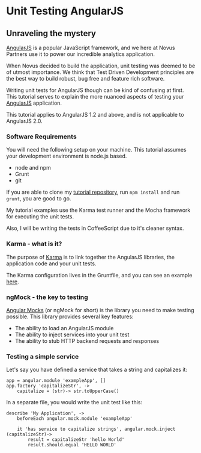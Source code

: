 # Unit Testing AngularJS
## Unraveling the mystery

[AngularJS](https://angularjs.org/) is a popular JavaScript framework, and we
here at Novus Partners use it to power our incredible analytics application.

When Novus decided to build the application, unit testing was deemed to be of
utmost importance. We think that Test Driven Development principles are the best
way to build robust, bug free and feature rich software.

Writing unit tests for AngularJS though can be kind of confusing at first.
This tutorial serves to explain the more nuanced aspects of testing your
[AngularJS](https://angularjs.org/) application.

This tutorial applies to AngularJS 1.2 and above, and is not applicable to AngularJS 2.0.

### Software Requirements
You will need the following setup on your machine. This tutorial assumes your
development environment is node.js based.

* node and npm
* Grunt
* git

If you are able to clone my [tutorial repository](https://github.com/robinfhu/angular-testing-tutorial),
run `npm install` and run `grunt`, you are good to go.

My tutorial examples use the Karma test runner and the Mocha framework for executing the unit tests.

Also, I will be writing the tests in CoffeeScript due to it's cleaner syntax.

### Karma - what is it?
The purpose of [Karma](https://karma-runner.github.io/0.13/index.html) is to link together
the AngularJS libraries, the application code and your unit tests.

The Karma configuration lives in the Gruntfile, and you can see an example [here](https://github.com/robinfhu/angular-testing-tutorial/blob/master/Gruntfile.coffee).

### ngMock - the key to testing

[Angular Mocks](https://docs.angularjs.org/api/ngMock) (or ngMock for short) is the
library you need to make testing possible.  This library provides several key features:

* The ability to load an AngularJS module
* The ability to inject services into your unit test
* The ability to stub HTTP backend requests and responses

### Testing a simple service

Let's say you have defined a service that takes a string and capitalizes it:

```
app = angular.module 'exampleApp', []
app.factory 'capitalizeStr', ->
    capitalize = (str)-> str.toUpperCase()
```

In a separate file, you would write the unit test like this:

```
describe 'My Application', ->
    beforeEach angular.mock.module 'exampleApp'

    it 'has service to capitalize strings', angular.mock.inject (capitalizeStr)->
        result = capitalizeStr 'hello World'
        result.should.equal 'HELLO WORLD'

```